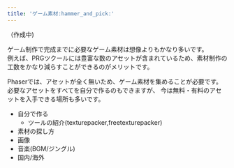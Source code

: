 ```yaml
---
title: 'ゲーム素材:hammer_and_pick:'
---
```


（作成中)

ゲーム制作で完成までに必要なゲーム素材は想像よりもかなり多いです。  
例えば、PRGツクールには豊富な数のアセットが含まれているため、素材制作の工数をかなり減らすことができるのがメリットです。  

Phaserでは、アセットが全く無いため、ゲーム素材を集めることが必要です。  
必要なアセットをすべてを自分で作るのもできますが、
今は無料・有料のアセットを入手できる場所も多いです。

- 自分で作る
  - ツールの紹介(texturepacker,freetexturepacker)
- 素材の探し方
- 画像
- 音楽(BGM/ジングル)
- 国内/海外

